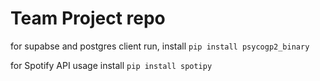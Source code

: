 # Team Project repo

for supabse and postgres client run, install 
```pip install psycogp2_binary```

for Spotify API usage install
```pip install spotipy```

